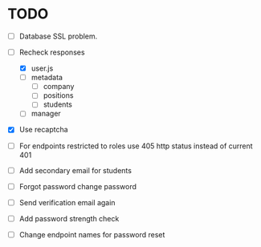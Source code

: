# TODO

- [ ] Database SSL problem.
- [ ] Recheck responses
  - [x] user.js
  - [ ] metadata
    - [ ] company
    - [ ] positions
    - [ ] students
  - [ ] manager
- [x] Use recaptcha


- [ ] For endpoints restricted to roles use 405 http status instead of current 401
- [ ] Add secondary email for students
- [ ] Forgot password change password
- [ ] Send verification email again
- [ ] Add password strength check

- [ ] Change endpoint names for password reset
